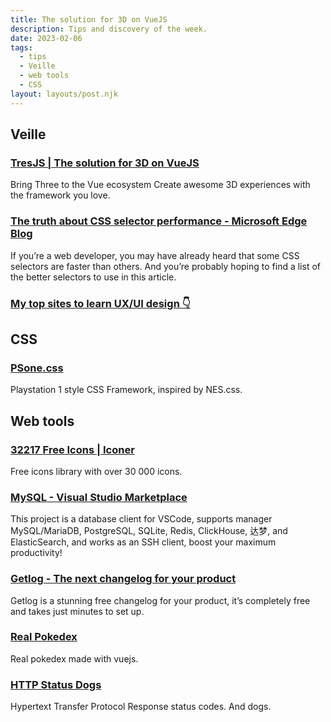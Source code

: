 ```yaml
---
title: The solution for 3D on VueJS
description: Tips and discovery of the week.
date: 2023-02-06
tags:
  - tips
  - Veille
  - web tools
  - CSS
layout: layouts/post.njk
---
```


## Veille

### [TresJS | The solution for 3D on VueJS](https://tresjs.org/)

Bring Three to the Vue ecosystem
Create awesome 3D experiences with the framework you love.

### [The truth about CSS selector performance - Microsoft Edge Blog](https://blogs.windows.com/msedgedev/2023/01/17/the-truth-about-css-selector-performance/)

If you’re a web developer, you may have already heard that some CSS selectors are faster than others. And you’re probably hoping to find a list of the better selectors to use in this article.

### [My top sites to learn UX/UI design 👇](https://twitter.com/uiuxadrian/status/1619750277548068871)

## CSS

### [PSone.css](https://micah5.github.io/PSone.css/)

Playstation 1 style CSS Framework, inspired by NES.css.

## Web tools

### [32217 Free Icons | Iconer](https://iconer.app/)

Free icons library with over 30 000 icons.

### [MySQL - Visual Studio Marketplace](https://marketplace.visualstudio.com/items?itemName=cweijan.vscode-mysql-client2)

This project is a database client for VSCode, supports manager MySQL/MariaDB, PostgreSQL, SQLite, Redis, ClickHouse, 达梦, and ElasticSearch, and works as an SSH client, boost your maximum productivity!

### [Getlog - The next changelog for your product](https://getlog.co/)

Getlog is a stunning free changelog for your product, it’s completely free and takes just minutes to set up.

### [Real Pokedex](https://realpokedex.com/)

Real pokedex made with vuejs.

### [HTTP Status Dogs](https://httpstatusdogs.com/)

Hypertext Transfer Protocol Response status codes. And dogs.